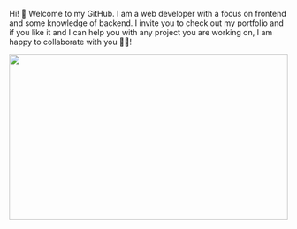 Hi! 👋 Welcome to my GitHub. I am a web developer with a focus on frontend and some knowledge of backend. I invite you to check out my portfolio and if you like it and I can help you with any project you are working on, I am happy to collaborate with you 🚀🚀!

<!--Link banner image-->
<img style="width:100%;height:300px" src="https://th.bing.com/th/id/OIG.vMglKvKIubUv0SqONnuB?pid=ImgGn">

              
<script src="https://platform.linkedin.com/badges/js/profile.js" async defer type="text/javascript">
  <div class="badge-base LI-profile-badge" data-locale="es_ES" data-size="medium" data-theme="light" data-type="VERTICAL" data-vanity="jovannyruizlovera" data-version="v1"><a class="badge-base__link LI-simple-link" href="https://co.linkedin.com/in/jovannyruizlovera?trk=profile-badge">Jovanny Ruiz Lovera</a></div>
</script>
